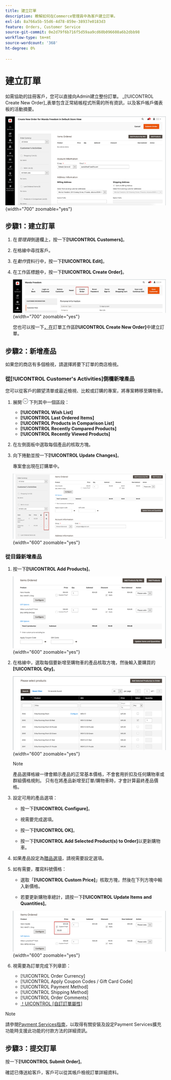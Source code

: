 ```yaml
---
title: 建立訂單
description: 瞭解如何在Commerce管理員中為客戶建立訂單。
exl-id: 8a766a5b-55d6-4d78-859e-38937e0183d3
feature: Orders, Customer Service
source-git-commit: 0e2d79f6b716f5d59aa9cd60b096608a6b2dbb98
workflow-type: tm+mt
source-wordcount: '368'
ht-degree: 0%

---
```


# 建立訂單

如需協助的註冊客戶，您可以直接向Admin建立整份訂單。 _[!UICONTROL Create New Order]_表單包含正常結帳程式所需的所有資訊，以及客戶帳戶儀表板的活動摘要。

![建立客戶的訂單](./assets/create-new-order.png){width="700" zoomable="yes"}

## 步驟1：建立訂單

1. 在&#x200B;_管理員_&#x200B;側邊欄上，按一下&#x200B;**[!UICONTROL Customers]**。

1. 在格線中尋找客戶。

1. 在&#x200B;_動作_&#x200B;資料行中，按一下&#x200B;**[!UICONTROL Edit]**。

1. 在工作區標題中，按一下&#x200B;**[!UICONTROL Create Order]**。

   ![Workspace標頭](./assets/order-create-buttons.png){width="700" zoomable="yes"}

   您也可以按一下[，在](orders.md#orders-workspace)訂單工作區&#x200B;**[!UICONTROL Create New Order]**&#x200B;中建立訂單。

## 步驟2：新增產品

如果您的商店有多個檢視，請選擇將要下訂單的商店檢視。

### 從[!UICONTROL Customer's Activities]側欄新增產品

您可以從客戶的願望清單或最近檢視、比較或訂購的專案，將專案轉移至購物車。

1. 展開![展開選取器](../assets/icon-display-expand.png)下列其中一個區段：

   - **[!UICONTROL Wish List]**
   - **[!UICONTROL Last Ordered Items]**
   - **[!UICONTROL Products in Comparison List]**
   - **[!UICONTROL Recently Compared Products]**
   - **[!UICONTROL Recently Viewed Products]**

1. 在左側面板中選取每個產品的核取方塊。

1. 向下捲動並按一下&#x200B;**[!UICONTROL Update Changes]**。

   專案會出現在訂購單中。

   ![加入購物車](./assets/create-order-add-wishlist.png){width="600" zoomable="yes"}

### 從目錄新增產品

1. 按一下&#x200B;**[!UICONTROL Add Products]**。

   ![新增產品](./assets/account-add-wishlist-product.png){width="600" zoomable="yes"}

1. 在格線中，選取每個要新增至購物車的產品核取方塊，然後輸入要購買的&#x200B;**[!UICONTROL Qty]**。

   ![選取產品](./assets/create-order-from-catalog.png){width="600" zoomable="yes"}

   >[!NOTE]
   >
   >產品選擇格線一律會顯示產品的正常基本價格，不會套用折扣及任何購物車或群組價格規則。 只有在將產品新增至訂單/購物車時，才會計算最終產品價格。

1. 設定可用的產品選項：

   - 按一下&#x200B;**[!UICONTROL Configure]**。

   - 視需要完成選項。

   - 按一下&#x200B;**[!UICONTROL OK]**。

   - 按一下&#x200B;**[!UICONTROL Add Selected Product(s) to Order]**&#x200B;以更新購物車。

1. 如果產品設定為[贈品選項](../catalog/product-gift-options.md)，請視需要設定選項。

1. 如有需要，覆寫料號價格：

   - 選取「**[!UICONTROL Custom Price]**」核取方塊，然後在下列方塊中輸入新價格。

   - 若要更新購物車總計，請按一下&#x200B;**[!UICONTROL Update Items and Quantities]**。

   ![自訂價格](./assets/create-order-custom-price.png){width="600" zoomable="yes"}

1. 視需要為訂單完成下列章節：

   - [!UICONTROL Order Currency]
   - [!UICONTROL Apply Coupon Codes / Gift Card Code]
   - [!UICONTROL Payment Method]
   - [!UICONTROL Shipping Method]
   - [!UICONTROL Order Comments]
   - [！UICONTROL [自訂訂單屬性]](../stores-purchase/order-processing.md#custom-order-attributes)

>[!NOTE]
>
>請參閱[Payment Services指南](https://experienceleague.adobe.com/en/docs/commerce/payment-services/guide-overview)，以取得有關安裝及設定Payment Services擴充功能時支援此功能的付款方法的詳細資訊。

## 步驟3：提交訂單

按一下&#x200B;**[!UICONTROL Submit Order]**。

確認已傳送給客戶，客戶可以從其帳戶檢視訂單詳細資料。
